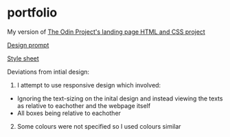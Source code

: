 # portfolio
My version of [The Odin Project's landing page HTML and CSS project](https://www.theodinproject.com/lessons/foundations-landing-page)

[Design prompt](https://cdn.statically.io/gh/TheOdinProject/curriculum/main/foundations/html_css/project/odin-project.png)

[Style sheet](https://cdn.statically.io/gh/TheOdinProject/curriculum/main/foundations/html_css/project/colors_and_stuff.png)

Deviations from intial design:
1. I attempt to use responsive design which involved:
- Ignoring the text-sizing on the inital design and instead viewing the texts as relative to eachother and the webpage itself
- All boxes being relative to eachother
2. Some colours were not specified so I used colours similar